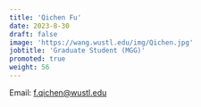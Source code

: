 ```yaml
---
title: 'Qichen Fu'
date: 2023-8-30
draft: false
image: 'https://wang.wustl.edu/img/Qichen.jpg'
jobtitle: 'Graduate Student (MGG)'
promoted: true
weight: 56
---
```

Email: f.qichen@wustl.edu

